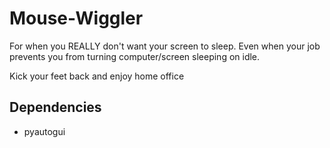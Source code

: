 # Mouse-Wiggler

For when you REALLY don't want your screen to sleep. Even when your job prevents you from turning computer/screen sleeping on idle.

Kick your feet back and enjoy home office

## Dependencies
- pyautogui

